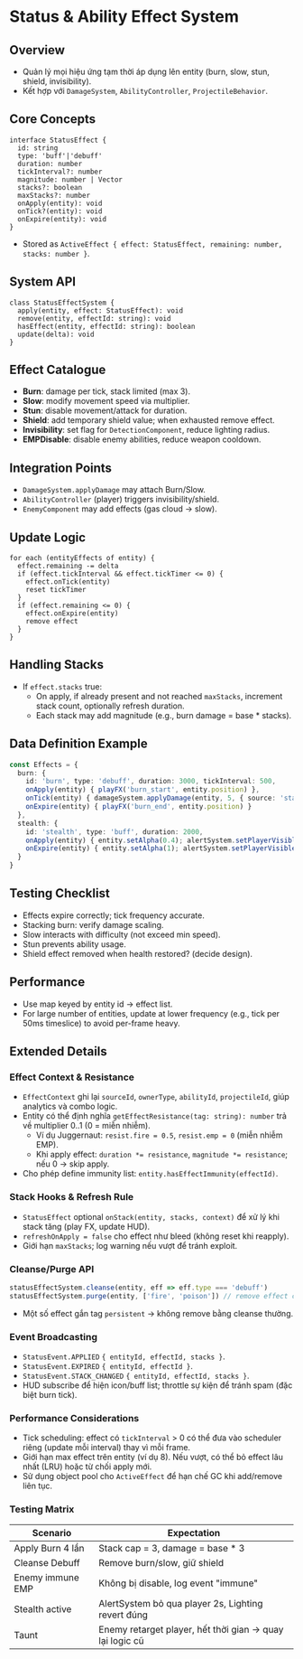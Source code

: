 # Status & Ability Effect System

## Overview
- Quản lý mọi hiệu ứng tạm thời áp dụng lên entity (burn, slow, stun, shield, invisibility).
- Kết hợp với `DamageSystem`, `AbilityController`, `ProjectileBehavior`.

## Core Concepts
```
interface StatusEffect {
  id: string
  type: 'buff'|'debuff'
  duration: number
  tickInterval?: number
  magnitude: number | Vector
  stacks?: boolean
  maxStacks?: number
  onApply(entity): void
  onTick?(entity): void
  onExpire(entity): void
}
```
- Stored as `ActiveEffect { effect: StatusEffect, remaining: number, stacks: number }`.

## System API
```
class StatusEffectSystem {
  apply(entity, effect: StatusEffect): void
  remove(entity, effectId: string): void
  hasEffect(entity, effectId: string): boolean
  update(delta): void
}
```

## Effect Catalogue
- **Burn**: damage per tick, stack limited (max 3).
- **Slow**: modify movement speed via multiplier.
- **Stun**: disable movement/attack for duration.
- **Shield**: add temporary shield value; when exhausted remove effect.
- **Invisibility**: set flag for `DetectionComponent`, reduce lighting radius.
- **EMPDisable**: disable enemy abilities, reduce weapon cooldown.

## Integration Points
- `DamageSystem.applyDamage` may attach Burn/Slow.
- `AbilityController` (player) triggers invisibility/shield.
- `EnemyComponent` may add effects (gas cloud -> slow).

## Update Logic
```
for each (entityEffects of entity) {
  effect.remaining -= delta
  if (effect.tickInterval && effect.tickTimer <= 0) {
    effect.onTick(entity)
    reset tickTimer
  }
  if (effect.remaining <= 0) {
    effect.onExpire(entity)
    remove effect
  }
}
```

## Handling Stacks
- If `effect.stacks` true:
  - On apply, if already present and not reached `maxStacks`, increment stack count, optionally refresh duration.
  - Each stack may add magnitude (e.g., burn damage = base * stacks).

## Data Definition Example
```ts
const Effects = {
  burn: {
    id: 'burn', type: 'debuff', duration: 3000, tickInterval: 500,
    onApply(entity) { playFX('burn_start', entity.position) },
    onTick(entity) { damageSystem.applyDamage(entity, 5, { source: 'status_burn' }) },
    onExpire(entity) { playFX('burn_end', entity.position) }
  },
  stealth: {
    id: 'stealth', type: 'buff', duration: 2000,
    onApply(entity) { entity.setAlpha(0.4); alertSystem.setPlayerVisible(false) },
    onExpire(entity) { entity.setAlpha(1); alertSystem.setPlayerVisible(true) }
  }
}
```

## Testing Checklist
- Effects expire correctly; tick frequency accurate.
- Stacking burn: verify damage scaling.
- Slow interacts with difficulty (not exceed min speed).
- Stun prevents ability usage.
- Shield effect removed when health restored? (decide design).

## Performance
- Use map keyed by entity id -> effect list.
- For large number of entities, update at lower frequency (e.g., tick per 50ms timeslice) to avoid per-frame heavy.

## Extended Details
### Effect Context & Resistance
- `EffectContext` ghi lại `sourceId`, `ownerType`, `abilityId`, `projectileId`, giúp analytics và combo logic.
- Entity có thể định nghĩa `getEffectResistance(tag: string): number` trả về multiplier 0..1 (0 = miễn nhiễm).
  - Ví dụ Juggernaut: `resist.fire = 0.5`, `resist.emp = 0` (miễn nhiễm EMP).
  - Khi apply effect: `duration *= resistance`, `magnitude *= resistance`; nếu 0 -> skip apply.
- Cho phép define immunity list: `entity.hasEffectImmunity(effectId)`.

### Stack Hooks & Refresh Rule
- `StatusEffect` optional `onStack(entity, stacks, context)` để xử lý khi stack tăng (play FX, update HUD).
- `refreshOnApply = false` cho effect như bleed (không reset khi reapply).
- Giới hạn `maxStacks`; log warning nếu vượt để tránh exploit.

### Cleanse/Purge API
```ts
statusEffectSystem.cleanse(entity, eff => eff.type === 'debuff')
statusEffectSystem.purge(entity, ['fire', 'poison']) // remove effect có tag tương ứng
```
- Một số effect gắn tag `persistent` -> không remove bằng cleanse thường.

### Event Broadcasting
- `StatusEvent.APPLIED` `{ entityId, effectId, stacks }`.
- `StatusEvent.EXPIRED` `{ entityId, effectId }`.
- `StatusEvent.STACK_CHANGED` `{ entityId, effectId, stacks }`.
- HUD subscribe để hiện icon/buff list; throttle sự kiện để tránh spam (đặc biệt burn tick).

### Performance Considerations
- Tick scheduling: effect có `tickInterval` > 0 có thể đưa vào scheduler riêng (update mỗi interval) thay vì mỗi frame.
- Giới hạn max effect trên entity (ví dụ 8). Nếu vượt, có thể bỏ effect lâu nhất (LRU) hoặc từ chối apply mới.
- Sử dụng object pool cho `ActiveEffect` để hạn chế GC khi add/remove liên tục.

### Testing Matrix
| Scenario | Expectation |
|----------|-------------|
| Apply Burn 4 lần | Stack cap = 3, damage = base * 3 |
| Cleanse Debuff | Remove burn/slow, giữ shield |
| Enemy immune EMP | Không bị disable, log event "immune" |
| Stealth active | AlertSystem bỏ qua player 2s, Lighting revert đúng |
| Taunt | Enemy retarget player, hết thời gian -> quay lại logic cũ |
